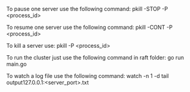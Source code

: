 To pause one server use the following command:
    pkill -STOP -P <process_id>

To resume one server use the following command:
    pkill -CONT -P <process_id>

To kill a server use:
    pkill -P <process_id>

To run the cluster just use the following command in raft folder:
    go run main.go

To watch a log file use the following command:
watch -n 1 -d tail output127.0.0.1\:<server_port>.txt